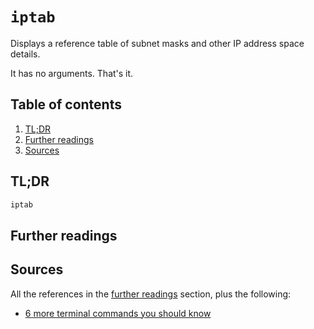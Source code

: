 # `iptab`

Displays a reference table of subnet masks and other IP address space details.

It has no arguments. That's it.

## Table of contents <!-- omit in toc -->

1. [TL;DR](#tldr)
1. [Further readings](#further-readings)
1. [Sources](#sources)

## TL;DR

```sh
iptab
```

## Further readings

## Sources

All the references in the [further readings] section, plus the following:

- [6 more terminal commands you should know]

<!--
  references
  -->

<!-- project -->
<!-- article sections -->
[further readings]: #further-readings

<!-- knowledge base -->
<!-- others -->
[6 more terminal commands you should know]: https://betterprogramming.pub/6-more-terminal-commands-you-should-know-3606cecdf8b6
